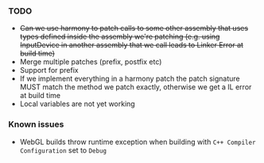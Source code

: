 
### TODO
- ~~Can we use harmony to patch calls to some other assembly that uses types defined inside the assembly we're patching (e.g. using InputDevice in another assembly that we call leads to Linker Error at build time)~~
- Merge multiple patches (prefix, postfix etc)
- Support for prefix
- If we implement everything in a harmony patch the patch signature MUST match the method we patch exactly, otherwise we get a IL error at build time
- Local variables are not yet working


### Known issues

- WebGL builds throw runtime exception when building with ``C++ Compiler Configuration`` set to ``Debug``